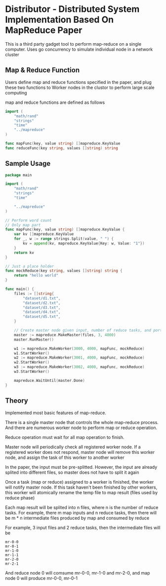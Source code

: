 # Distributor - Distributed System Implementation Based On MapReduce Paper

This is a third party gadget tool to perform map-reduce on a single computer. Uses go concurrency to simulate individual node in a network cluster

## Map & Reduce Function

Users define map and reduce functions specified in the paper, and plug these two functions to Worker nodes in the clustor to perform large scale computing

map and reduce functions are defined as follows

```go
import (
    "math/rand"
    "strings"
    "time"
    "../mapreduce"
)

func mapFunc(key, value string) []mapreduce.KeyValue
func reduceFunc(key string, values []string) string
```

## Sample Usage

```go
package main

import (
    "math/rand"
    "strings"
    "time"

    "../mapreduce"
)

// Perform word count
// Only map part
func mapFunc(key, value string) []mapreduce.KeyValue {
    var kv []mapreduce.KeyValue
    for _, w := range strings.Split(value, " ") {
        kv = append(kv, mapreduce.KeyValue{Key: w, Value: "1"})
    }
    return kv
}

// Just a place holder
func mockReduce(key string, values []string) string {
    return "hello world"
}

func main() {
    files := []string{
        "dataset/d1.txt",
        "dataset/d2.txt",
        "dataset/d3.txt",
        "dataset/d4.txt",
        "dataset/d5.txt",
    }

    // Create master node given input, number of reduce tasks, and port it works on
    master := mapreduce.MakeMaster(files, 3, 4000)
    master.RunMaster()

    w1 := mapreduce.MakeWorker(3000, 4000, mapFunc, mockReduce)
    w1.StartWorker()
    w2 := mapreduce.MakeWorker(3001, 4000, mapFunc, mockReduce)
    w2.StartWorker()
    w3 := mapreduce.MakeWorker(3002, 4000, mapFunc, mockReduce)
    w3.StartWorker()

    mapreduce.WaitUntil(master.Done)
}
```

## Theory

Implemented most basic features of map-reduce.

There is a single master node that controls the whole map-reduce process. And there are numerous worker node to perform map or reduce operation.

Reduce operation must wait for all map operation to finish.

Master node will periodically check all registered worker node. If a registered worker does not respond, master node will remove this worker node, and assign the task of this worker to another worker

In the paper, the input must be pre-splitted. However, the input are already splited into different files, so master does not have to split it again

Once a task (map or reduce) assigned to a worker is finished, the worker will notify master node. If this task haven't been finished by other workers, this worker will atomically rename the temp file to map result (files used by reduce phase)

Each map result will be splited into n files, where n is the number of reduce tasks. For example, there m map inputs and n reduce tasks, then there will be m * n intermediate files produced by map and consumed by reduce

For example, 3 input files and 2 reduce tasks, then the intermediate files will be

```shell
mr-0-0
mr-0-1
mr-1-0
mr-1-1
mr-2-0
mr-2-1
```

And reduce node 0 will comsume mr-0-0, mr-1-0 and mr-2-0, and map node 0 will produce mr-0-0, mr-0-1
